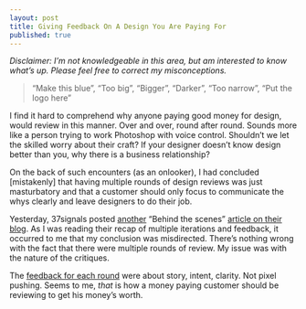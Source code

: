 ```yaml
---
layout: post
title: Giving Feedback On A Design You Are Paying For
published: true
---
```

_Disclaimer: I’m not knowledgeable in this area, but am interested to know what’s up. Please feel free to correct my misconceptions._

> “Make this blue”, “Too big”, “Bigger”, “Darker”, “Too narrow”, “Put the logo here”

I find it hard to comprehend why anyone paying good money for design, would review in this manner. Over and over, round after round. Sounds more like a person trying to work Photoshop with voice control. Shouldn’t we let the skilled worry about their craft? If your designer doesn’t know design better than you, why there is a business relationship?

On the back of such encounters (as an onlooker), I had concluded [mistakenly] that having multiple rounds of design reviews was just masturbatory and that a customer should only focus to communicate the whys clearly and leave designers to do their job.

Yesterday, 37signals posted [another](http://www.google.com/search?q=behind+the+scenes+site:37signals.com) “Behind the scenes” [article on their blog](http://37signals.com/svn/posts/2705-behind-the-scenes-37signalscom-redesign). As I was reading their recap of multiple iterations and feedback, it occurred to me that my conclusion was misdirected. There’s nothing wrong with the fact that there were multiple rounds of review. My issue was with the nature of the critiques.

The [feedback for each round](http://37signals.com/svn/posts/2705-behind-the-scenes-37signalscom-redesign) were about story, intent, clarity. Not pixel pushing. Seems to me, _that_ is how a money paying customer should be reviewing to get his money’s worth.

